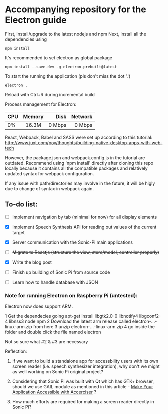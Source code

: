 # Accompanying repository for the Electron guide

First, install/upgrade to the latest nodejs and npm 
Next, install all the dependencies using
```
npm install
```
It's recommended to set electron as global package
```
npm install --save-dev -g electron-prebuilt@latest
```
To start the running the application (pls don't miss the dot '.')
```
electron .
```
Reload with Ctrl+R during incremental build

Process management for Electron:
 
|    CPU   |   Memory      |  Disk |  Network |
|----------|:-------------:|------:|---------:|
|     0%   |  16.3M        | 0 Mbps|   0 Mbps | 

React, Webpack, Babel and SASS were set up according to this tutorial:
http://www.juxt.com/pov/thoughts/building-native-desktop-apps-with-web-tech

However, the package.json and webpack.config.js in the tutorial are outdated. Recommend using 'npm install' directly after cloning this repo locally because it contains all the compatible packages and relatively updated syntax for webpack configuration.

If any issue with path/directories may involve in the future, it will be higly due to change of syntax in webpack again.

## To-do list:
- [ ] Implement navigation by tab (minimal for now) for all display elements
- [x] Implement Speech Synthesis API for reading out values of the current target
- [x] Server communication with the Sonic-Pi main applications
- [ ] ~~Migrate to Reactjs (structure the view, store/model, controller properly)~~
- [X] Write the blog post
- [ ] Finish up building of Sonic Pi from source code
- [ ] Learn how to handle database with JSON


### Note for running Electron on Raspberry Pi (untested):
Electron now does support ARM.

1 Get the dependecies going apt-get install libgtk2.0-0 libnotify4 libgconf2-4 libnss3 node npm
2 Download the latest arm release called electron-...-linux-arm.zip from here
3 unzip electron-...-linux-arm.zip
4 go inside the folder and double click the file named electron

Not so sure what #2 & #3 are necessary

Reflection:
1. If we want to build a standalone app for accessbility users with its own screen reader (i.e. speech synthesizer integration), why don't we might as well working on Sonic Pi original project?

2. Considering that Sonic Pi was built with Qt which has GTK+ browser, should we use GAIL module as mentioned in this article - [Make Your Application Accessible with Accerciser](http://www.linuxjournal.com/article/9991) ?

3. How much efforts are required for making a screen reader directly in Sonic Pi?
